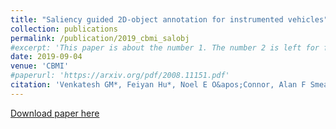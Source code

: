 ```yaml
---
title: "Saliency guided 2D-object annotation for instrumented vehicles"
collection: publications
permalink: /publication/2019_cbmi_salobj
#excerpt: 'This paper is about the number 1. The number 2 is left for future work.'
date: 2019-09-04
venue: 'CBMI'
#paperurl: 'https://arxiv.org/pdf/2008.11151.pdf'
citation: 'Venkatesh GM*, Feiyan Hu*, Noel E O&apos;Connor, Alan F Smeaton, Zhen Yang, Suzanne Little. &quot;Saliency guided 2D-object annotation for instrumented vehicles.&quot; <i>International Conference on Content-Based Multimedia Indexing (CBMI 2019)</i>. '
---
```

<!--- This paper is about the number 1. The number 2 is left for future work.-->
[Download paper here](http://doras.dcu.ie/23595/1/PID6036831%20%282%29.pdf)

<!--- Recommended citation: Your Name, You. (2009). "Paper Title Number 1." <i>Journal 1</i>. 1(1) .-->
